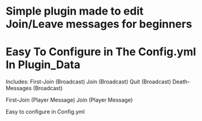 # Simple plugin made to edit Join/Leave messages for beginners
# Easy To Configure in The Config.yml In Plugin_Data

Includes: First-Join (Broadcast) Join (Broadcast) Quit (Broadcast) Death-Messages (Broadcast)

First-Join (Player Message) Join (Player Message)

Easy to configure in Config.yml
